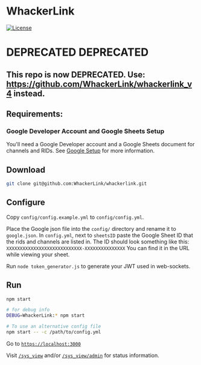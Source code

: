 # WhackerLink

[![License](https://img.shields.io/badge/License-GPLv3-blue?style=for-the-badge)](https://www.gnu.org/licenses/gpl-3.0)

# DEPRECATED  DEPRECATED

## This repo is now DEPRECATED. Use: https://github.com/WhackerLink/whackerlink_v4 instead.

## Requirements:
### Google Developer Account and Google Sheets Setup
You'll need a Google Developer account and a Google Sheets document for channels and RIDs.
See [Google Setup](docs/google_dev_setup.md) for more information.

## Download
```sh
git clone git@github.com:WhackerLink/whackerlink.git
```

## Configure
Copy `config/config.example.yml` to `config/config.yml`.

Place the Google json file into the `config/` directory and rename it to `google.json`. 
In `config.yml`, next to `sheetsID` paste the Google Sheet ID that the rids and channels are listed in.
The ID should look something like this: `XXXXXXXXXXXXXXXXXXXXXXXXXXXX-XXXXXXXXXXXXXXX`
You can find it in the URL while viewing your sheet.

Run `node token_generator.js` to generate your JWT used in web-sockets.

## Run
```sh
npm start

# for debug info
DEBUG=WhackerLink:* npm start

# To use an alternative config file
npm start -- -c /path/to/config.yml
```
Go to [`https://localhost:3000`](https://localhost:3000)

Visit
[`/sys_view`](https://localhost:3000/sys_view) and/or
[`/sys_view/admin`](https://localhost:3000/sys_view/admin) for
status information.
